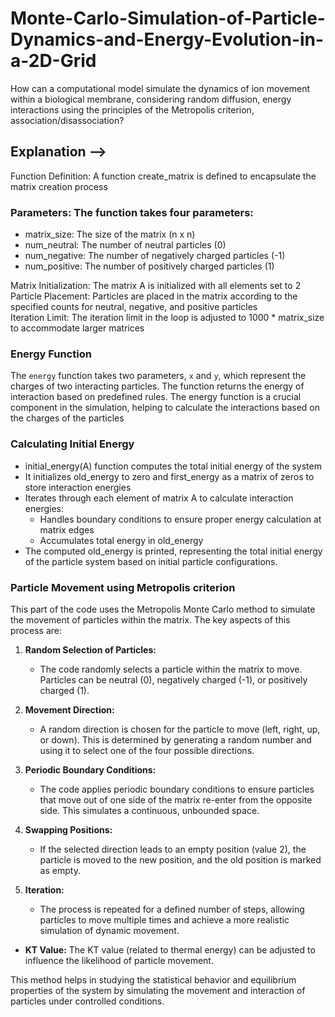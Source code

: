 # Monte-Carlo-Simulation-of-Particle-Dynamics-and-Energy-Evolution-in-a-2D-Grid
How can a computational model simulate the dynamics of ion movement within a biological membrane, considering random diffusion, energy interactions using the principles of the Metropolis criterion, association/disassociation?

## Explanation --> <br>

Function Definition: A function create_matrix is defined to encapsulate the matrix creation process 

### Parameters: The function takes four parameters:
+ matrix_size: The size of the matrix (n x n)
+ num_neutral: The number of neutral particles (0)
+ num_negative: The number of negatively charged particles (-1)
+ num_positive: The number of positively charged particles (1)
  
Matrix Initialization: The matrix A is initialized with all elements set to 2 <br>
Particle Placement: Particles are placed in the matrix according to the specified counts for neutral, negative, and positive particles <br>
Iteration Limit: The iteration limit in the loop is adjusted to 1000 * matrix_size to accommodate larger matrices <br>

### Energy Function

The `energy` function takes two parameters, `x` and `y`, which represent the charges of two interacting particles. The function returns the energy of interaction based on predefined rules. The energy function is a crucial component in the simulation, helping to calculate the interactions based on the charges of the particles

### Calculating Initial Energy
+ initial_energy(A) function computes the total initial energy of the system <br>
+ It initializes old_energy to zero and first_energy as a matrix of zeros to store interaction energies <br>
+ Iterates through each element of matrix A to calculate interaction energies:
  - Handles boundary conditions to ensure proper energy calculation at matrix edges
  - Accumulates total energy in old_energy 
+ The computed old_energy is printed, representing the total initial energy of the particle system based on initial particle configurations.

### Particle Movement using Metropolis criterion

This part of the code uses the Metropolis Monte Carlo method to simulate the movement of particles within the matrix. The key aspects of this process are:

1. **Random Selection of Particles:** 
    - The code randomly selects a particle within the matrix to move. Particles can be neutral (0), negatively charged (-1), or positively charged (1).

2. **Movement Direction:** 
    - A random direction is chosen for the particle to move (left, right, up, or down). This is determined by generating a random number and using it to select one of the four possible directions.

3. **Periodic Boundary Conditions:** 
    - The code applies periodic boundary conditions to ensure particles that move out of one side of the matrix re-enter from the opposite side. This simulates a continuous, unbounded space.

4. **Swapping Positions:** 
    - If the selected direction leads to an empty position (value 2), the particle is moved to the new position, and the old position is marked as empty.

5. **Iteration:** 
    - The process is repeated for a defined number of steps, allowing particles to move multiple times and achieve a more realistic simulation of dynamic movement.

- **KT Value:** The KT value (related to thermal energy) can be adjusted to influence the likelihood of particle movement.

This method helps in studying the statistical behavior and equilibrium properties of the system by simulating the movement and interaction of particles under controlled conditions.

